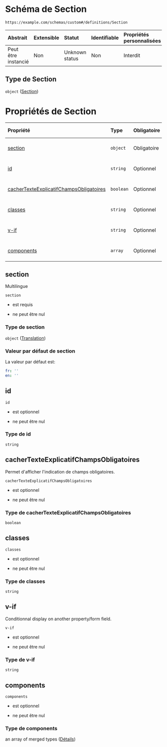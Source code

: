 # Schéma de Section

```txt
https://example.com/schemas/custom#/definitions/Section
```



| Abstrait            | Extensible | Statut         | Identifiable | Propriétés personnalisées | Propriétés Additionnelles | Limites d'accès | Défini dans                                                                        |
| :------------------ | :--------- | :------------- | :----------- | :------------------------ | :------------------------ | :-------------- | :--------------------------------------------------------------------------------- |
| Peut être instancié | Non        | Unknown status | Non          | Interdit                  | Interdit                  | aucun           | [FRW.form.schema.json\*](../out/FRW.form.schema.json "ouvrir le schéma d'origine") |

## Type de Section

`object` ([Section](frw-definitions-section.md))

# Propriétés de Section

| Propriété                                                                           | Type      | Obligatoire | Nullable         | Défini par                                                                                                                                                                                                    |
| :---------------------------------------------------------------------------------- | :-------- | :---------- | :--------------- | :------------------------------------------------------------------------------------------------------------------------------------------------------------------------------------------------------------ |
| [section](#section)                                                                 | `object`  | Obligatoire | ne peut être nul | [Schéma sans nom](frw-definitions-translation.md "https://example.com/schemas/custom#/definitions/Section/properties/section")                                                                                |
| [id](#id)                                                                           | `string`  | Optionnel   | ne peut être nul | [Schéma sans nom](frw-definitions-section-properties-id.md "https://example.com/schemas/custom#/definitions/Section/properties/id")                                                                           |
| [cacherTexteExplicatifChampsObligatoires](#cachertexteexplicatifchampsobligatoires) | `boolean` | Optionnel   | ne peut être nul | [Schéma sans nom](frw-definitions-section-properties-cachertexteexplicatifchampsobligatoires.md "https://example.com/schemas/custom#/definitions/Section/properties/cacherTexteExplicatifChampsObligatoires") |
| [classes](#classes)                                                                 | `string`  | Optionnel   | ne peut être nul | [Schéma sans nom](frw-definitions-section-properties-classes.md "https://example.com/schemas/custom#/definitions/Section/properties/classes")                                                                 |
| [v-if](#v-if)                                                                       | `string`  | Optionnel   | ne peut être nul | [Schéma sans nom](frw-definitions-section-properties-v-if.md "https://example.com/schemas/custom#/definitions/Section/properties/v-if")                                                                       |
| [components](#components)                                                           | `array`   | Optionnel   | ne peut être nul | [Schéma sans nom](frw-definitions-section-properties-components.md "https://example.com/schemas/custom#/definitions/Section/properties/components")                                                           |

## section

Multilingue

`section`

*   est requis

*   ne peut être nul

### Type de section

`object` ([Translation](frw-definitions-translation.md))

### Valeur par défaut de section

La valeur par défaut est:

```yaml
fr: ''
en: ''

```

## id



`id`

*   est optionnel

*   ne peut être nul

### Type de id

`string`

## cacherTexteExplicatifChampsObligatoires

Permet d'afficher l'indication de champs obligatoires.

`cacherTexteExplicatifChampsObligatoires`

*   est optionnel

*   ne peut être nul

### Type de cacherTexteExplicatifChampsObligatoires

`boolean`

## classes



`classes`

*   est optionnel

*   ne peut être nul

### Type de classes

`string`

## v-if

Conditionnal display on another property/form field.

`v-if`

*   est optionnel

*   ne peut être nul

### Type de v-if

`string`

## components



`components`

*   est optionnel

*   ne peut être nul

### Type de components

an array of merged types ([Détails](frw-definitions-section-properties-components-items.md))
